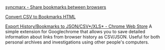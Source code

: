 
[syncmarx - Share bookmarks between browsers](https://syncmarx.com/)

[Convert CSV to Bookmarks HTML](https://csv-to-bookmarks.glitch.me/)

[Export History/Bookmarks to JSON/CSV*/XLS* - Chrome Web Store](https://chromewebstore.google.com/detail/export-historybookmarks-t/dcoegfodcnjofhjfbhegcgjgapeichlf)
A simple extension for Googlechrome that allows you to save detailed information about links from browser history as CSV/JSON. Useful for both personal archives and investigations using other people's computers.
